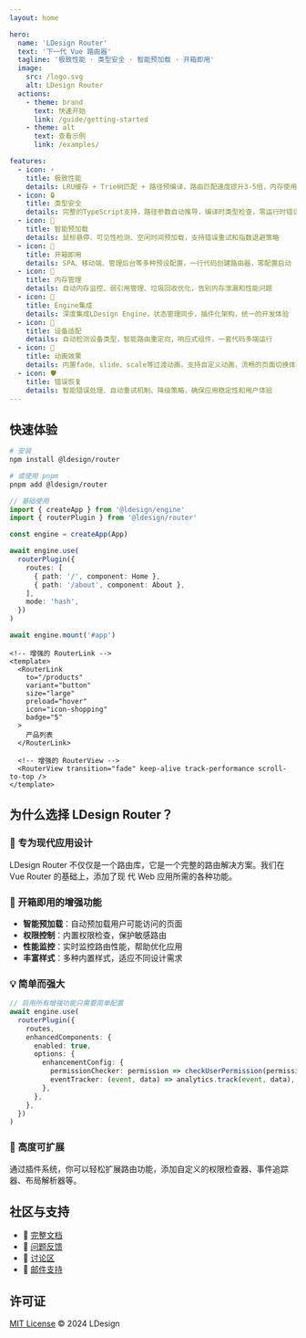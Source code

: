 ```yaml
---
layout: home

hero:
  name: 'LDesign Router'
  text: '下一代 Vue 路由器'
  tagline: '极致性能 · 类型安全 · 智能预加载 · 开箱即用'
  image:
    src: /logo.svg
    alt: LDesign Router
  actions:
    - theme: brand
      text: 快速开始
      link: /guide/getting-started
    - theme: alt
      text: 查看示例
      link: /examples/

features:
  - icon: ⚡
    title: 极致性能
    details: LRU缓存 + Trie树匹配 + 路径预编译，路由匹配速度提升3-5倍，内存使用减少30%
  - icon: 🔒
    title: 类型安全
    details: 完整的TypeScript支持，路径参数自动推导，编译时类型检查，零运行时错误
  - icon: 🧠
    title: 智能预加载
    details: 鼠标悬停、可见性检测、空闲时间预加载，支持错误重试和指数退避策略
  - icon: 🎯
    title: 开箱即用
    details: SPA、移动端、管理后台等多种预设配置，一行代码创建路由器，零配置启动
  - icon: 💾
    title: 内存管理
    details: 自动内存监控、弱引用管理、垃圾回收优化，告别内存泄漏和性能问题
  - icon: 🔌
    title: Engine集成
    details: 深度集成LDesign Engine，状态管理同步，插件化架构，统一的开发体验
  - icon: 📱
    title: 设备适配
    details: 自动检测设备类型，智能路由重定向，响应式组件，一套代码多端运行
  - icon: 🎨
    title: 动画效果
    details: 内置fade、slide、scale等过渡动画，支持自定义动画，流畅的页面切换体验
  - icon: 🛡️
    title: 错误恢复
    details: 智能错误处理、自动重试机制、降级策略，确保应用稳定性和用户体验
---
```


## 快速体验

```bash
# 安装
npm install @ldesign/router

# 或使用 pnpm
pnpm add @ldesign/router
```

```typescript
// 基础使用
import { createApp } from '@ldesign/engine'
import { routerPlugin } from '@ldesign/router'

const engine = createApp(App)

await engine.use(
  routerPlugin({
    routes: [
      { path: '/', component: Home },
      { path: '/about', component: About },
    ],
    mode: 'hash',
  })
)

await engine.mount('#app')
```

```vue
<!-- 增强的 RouterLink -->
<template>
  <RouterLink
    to="/products"
    variant="button"
    size="large"
    preload="hover"
    icon="icon-shopping"
    badge="5"
  >
    产品列表
  </RouterLink>

  <!-- 增强的 RouterView -->
  <RouterView transition="fade" keep-alive track-performance scroll-to-top />
</template>
```

## 为什么选择 LDesign Router？

### 🎯 **专为现代应用设计**

LDesign Router 不仅仅是一个路由库，它是一个完整的路由解决方案。我们在 Vue Router 的基础上，添加了现
代 Web 应用所需的各种功能。

### 🚀 **开箱即用的增强功能**

- **智能预加载**：自动预加载用户可能访问的页面
- **权限控制**：内置权限检查，保护敏感路由
- **性能监控**：实时监控路由性能，帮助优化应用
- **丰富样式**：多种内置样式，适应不同设计需求

### 💡 **简单而强大**

```typescript
// 启用所有增强功能只需要简单配置
await engine.use(
  routerPlugin({
    routes,
    enhancedComponents: {
      enabled: true,
      options: {
        enhancementConfig: {
          permissionChecker: permission => checkUserPermission(permission),
          eventTracker: (event, data) => analytics.track(event, data),
        },
      },
    },
  })
)
```

### 🔧 **高度可扩展**

通过插件系统，你可以轻松扩展路由功能，添加自定义的权限检查器、事件追踪器、布局解析器等。

## 社区与支持

- 📖 [完整文档](/guide/)
- 🐛 [问题反馈](https://github.com/ldesign/ldesign/issues)
- 💬 [讨论区](https://github.com/ldesign/ldesign/discussions)
- 📧 [邮件支持](mailto:support@ldesign.dev)

## 许可证

[MIT License](https://github.com/ldesign/ldesign/blob/main/LICENSE) © 2024 LDesign
